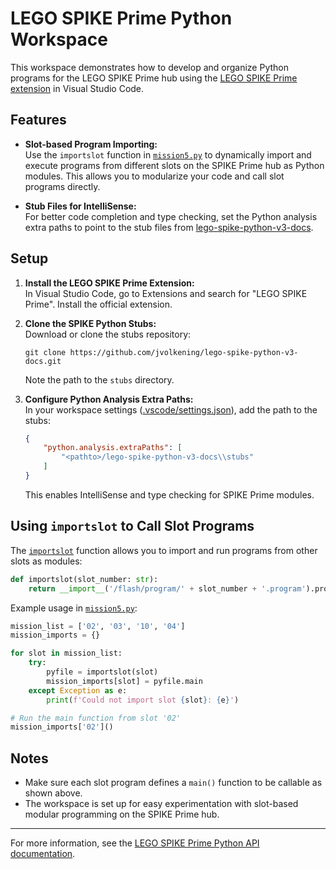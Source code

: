 # LEGO SPIKE Prime Python Workspace

This workspace demonstrates how to develop and organize Python programs for the LEGO SPIKE Prime hub using the [LEGO SPIKE Prime extension](https://marketplace.visualstudio.com/items?itemName=legoeducation.lego-spike-prime) in Visual Studio Code.

## Features

- **Slot-based Program Importing:**  
  Use the `importslot` function in [`mission5.py`](mission5.py) to dynamically import and execute programs from different slots on the SPIKE Prime hub as Python modules. This allows you to modularize your code and call slot programs directly.

- **Stub Files for IntelliSense:**  
  For better code completion and type checking, set the Python analysis extra paths to point to the stub files from [lego-spike-python-v3-docs](https://github.com/jvolkening/lego-spike-python-v3-docs.git).

## Setup

1. **Install the LEGO SPIKE Prime Extension:**  
   In Visual Studio Code, go to Extensions and search for "LEGO SPIKE Prime". Install the official extension.

2. **Clone the SPIKE Python Stubs:**  
   Download or clone the stubs repository:
   ```
   git clone https://github.com/jvolkening/lego-spike-python-v3-docs.git
   ```
   Note the path to the `stubs` directory.

3. **Configure Python Analysis Extra Paths:**  
   In your workspace settings ([.vscode/settings.json](.vscode/settings.json)), add the path to the stubs:
   ```json
   {
       "python.analysis.extraPaths": [
           "<pathto>/lego-spike-python-v3-docs\\stubs"
       ]
   }
   ```
   This enables IntelliSense and type checking for SPIKE Prime modules.

## Using `importslot` to Call Slot Programs

The [`importslot`](mission5.py) function allows you to import and run programs from other slots as modules:

```py
def importslot(slot_number: str):
    return __import__('/flash/program/' + slot_number + '.program').program
```

Example usage in [`mission5.py`](mission5.py):

```py
mission_list = ['02', '03', '10', '04']
mission_imports = {}

for slot in mission_list:
    try:
        pyfile = importslot(slot)
        mission_imports[slot] = pyfile.main
    except Exception as e:
        print(f'Could not import slot {slot}: {e}')

# Run the main function from slot '02'
mission_imports['02']()
```

## Notes

- Make sure each slot program defines a `main()` function to be callable as shown above.
- The workspace is set up for easy experimentation with slot-based modular programming on the SPIKE Prime hub.

---
For more information, see the [LEGO SPIKE Prime Python API documentation](https://github.com/jvolkening/lego-spike-python-v3-docs).
```
